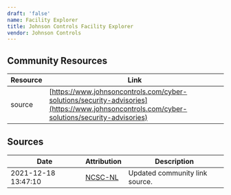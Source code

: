 ```yaml
---
draft: 'false'
name: Facility Explorer
title: Johnson Controls Facility Explorer
vendor: Johnson Controls
---
```



## Community Resources
| Resource | Link |
| --- | --- |
| source | [https://www.johnsoncontrols.com/cyber-solutions/security-advisories](https://www.johnsoncontrols.com/cyber-solutions/security-advisories) |


## Sources
| Date | Attribution | Description |
| --- | --- | --- |
| 2021-12-18 13:47:10 | [NCSC-NL](https://github.com/NCSC-NL/log4shell/blob/main/software/README.md) | Updated community link source.  |
